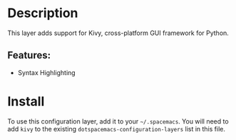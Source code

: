 # Description

This layer adds support for Kivy, cross-platform GUI framework for
Python.

## Features:

-   Syntax Highlighting

# Install

To use this configuration layer, add it to your `~/.spacemacs`. You will
need to add `kivy` to the existing `dotspacemacs-configuration-layers`
list in this file.
